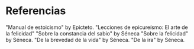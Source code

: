 # Referencias
"Manual de estoicismo" by Epicteto.
"Lecciones de epicureísmo: El arte de la felicidad"
"Sobre la constancia del sabio" by Séneca
"Sobre la felicidad" by Séneca.
"De la brevedad de la vida" by Séneca.
"De la ira" by Séneca.


